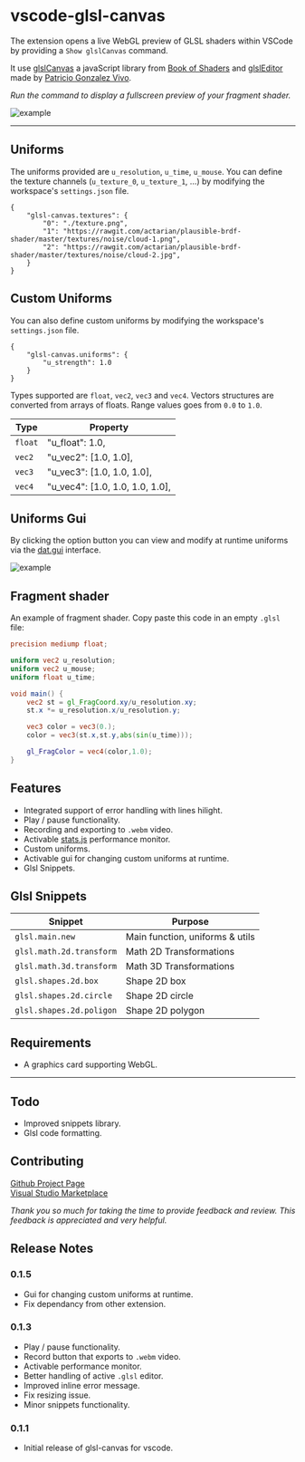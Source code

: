 # vscode-glsl-canvas

The extension opens a live WebGL preview of GLSL shaders within VSCode by providing a ```Show glslCanvas``` command.

It use [glslCanvas](https://github.com/patriciogonzalezvivo/glslCanvas) a javaScript library from [Book of Shaders](http://thebookofshaders.com) and [glslEditor](http://editor.thebookofshaders.com) made by [Patricio Gonzalez Vivo](http://patriciogonzalezvivo.com).

*Run the command to display a fullscreen preview of your fragment shader.*

![example](https://rawgit.com/actarian/vscode-glsl-canvas/master/src/preview-half.gif)

-----------

## Uniforms

The uniforms provided are ```u_resolution```, ```u_time```, ```u_mouse```. You can define the texture channels (```u_texture_0```, ```u_texture_1```, ...) by modifying the workspace's ```settings.json``` file. 
```
{
    "glsl-canvas.textures": {
        "0": "./texture.png",
        "1": "https://rawgit.com/actarian/plausible-brdf-shader/master/textures/noise/cloud-1.png",
        "2": "https://rawgit.com/actarian/plausible-brdf-shader/master/textures/noise/cloud-2.jpg",        
    }
}
```

## Custom Uniforms

You can also define custom uniforms by modifying the workspace's ```settings.json``` file. 

```
{
    "glsl-canvas.uniforms": {
        "u_strength": 1.0
    }
}
```

Types supported are ```float```,  ```vec2```,  ```vec3``` and ```vec4```. Vectors structures are converted from arrays of floats. Range values goes from ```0.0``` to ```1.0```.

| Type                    | Property                         |
|-------------------------|----------------------------------|
| `float`                 | "u_float":  1.0,                 |
| `vec2`                  | "u_vec2":  [1.0, 1.0],           |
| `vec3`                  | "u_vec3":  [1.0, 1.0, 1.0],      |
| `vec4`                  | "u_vec4":  [1.0, 1.0, 1.0, 1.0], |

## Uniforms Gui

By clicking the option button you can view and modify at runtime uniforms via the [dat.gui](https://github.com/dataarts/dat.gui) interface.

![example](https://rawgit.com/actarian/vscode-glsl-canvas/master/src/preview-half.gif)

## Fragment shader

An example of fragment shader. Copy paste this code in an empty `.glsl` file:

```glsl
precision mediump float;

uniform vec2 u_resolution;
uniform vec2 u_mouse;
uniform float u_time;

void main() {
    vec2 st = gl_FragCoord.xy/u_resolution.xy;
    st.x *= u_resolution.x/u_resolution.y;

    vec3 color = vec3(0.);
    color = vec3(st.x,st.y,abs(sin(u_time)));

    gl_FragColor = vec4(color,1.0);
}
```

## Features

* Integrated support of error handling with lines hilight.
* Play / pause functionality.
* Recording and exporting to ```.webm``` video.
* Activable [stats.js](https://github.com/mrdoob/stats.js/) performance monitor.
* Custom uniforms.
* Activable gui for changing custom uniforms at runtime.
* Glsl Snippets.

## Glsl Snippets

| Snippet                      | Purpose                         |
|------------------------------|---------------------------------|
| `glsl.main.new`              | Main function, uniforms & utils |
| `glsl.math.2d.transform`     | Math 2D Transformations         |
| `glsl.math.3d.transform`     | Math 3D Transformations         |
| `glsl.shapes.2d.box`         | Shape 2D box                    |
| `glsl.shapes.2d.circle`      | Shape 2D circle                 |
| `glsl.shapes.2d.poligon`     | Shape 2D polygon                |

## Requirements

* A graphics card supporting WebGL.

-----------

## Todo

* Improved snippets library.
* Glsl code formatting.

## Contributing

[Github Project Page](https://github.com/actarian/vscode-glsl-canvas)  
[Visual Studio Marketplace](https://marketplace.visualstudio.com/items?itemName=circledev.glsl-canvas)

*Thank you so much for taking the time to provide feedback and review. This feedback is appreciated and very helpful.*

## Release Notes

### 0.1.5

* Gui for changing custom uniforms at runtime.
* Fix dependancy from other extension.

### 0.1.3

* Play / pause functionality.
* Record button that exports to ```.webm``` video.
* Activable performance monitor.
* Better handling of active ```.glsl``` editor.
* Improved inline error message.
* Fix resizing issue.
* Minor snippets functionality.

### 0.1.1

* Initial release of glsl-canvas for vscode.
